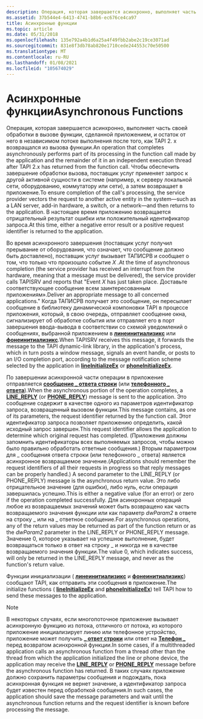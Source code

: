 ```yaml
---
description: Операция, которая завершается асинхронно, выполняет часть своей обработки в вызове функции, сделанной приложением, и остаток от него в независимом потоке выполнения после того, как TAPI 2. x возвращался из вызова функции.
ms.assetid: 37b544e4-6413-4741-b8b6-ec676ce4ca97
title: Асинхронные функции
ms.topic: article
ms.date: 05/31/2018
ms.openlocfilehash: 135e792a4b1d6a25a4f49fbb2abe2c19ce3071ad
ms.sourcegitcommit: 831e8f3db78ab820e1710cede244553c70e50500
ms.translationtype: MT
ms.contentlocale: ru-RU
ms.lasthandoff: 01/08/2021
ms.locfileid: "105674029"
---
```

# <a name="asynchronous-functions"></a><span data-ttu-id="8bfb8-103">Асинхронные функции</span><span class="sxs-lookup"><span data-stu-id="8bfb8-103">Asynchronous Functions</span></span>

<span data-ttu-id="8bfb8-104">Операция, которая завершается асинхронно, выполняет часть своей обработки в вызове функции, сделанной приложением, и остаток от него в независимом потоке выполнения после того, как TAPI 2. x возвращался из вызова функции.</span><span class="sxs-lookup"><span data-stu-id="8bfb8-104">An operation that completes asynchronously performs part of its processing in the function call made by the application and the remainder of it in an independent execution thread after TAPI 2.x has returned from the function call.</span></span> <span data-ttu-id="8bfb8-105">Чтобы обеспечить завершение обработки вызова, поставщик услуг применяет запрос к другой активной сущности в системе (например, к серверу локальной сети, оборудованию, коммутатору или сети), а затем возвращает в приложение.</span><span class="sxs-lookup"><span data-stu-id="8bfb8-105">To ensure completion of the call's processing, the service provider vectors the request to another active entity in the system—such as a LAN server, add-in hardware, a switch, or a network—and then returns to the application.</span></span> <span data-ttu-id="8bfb8-106">В настоящее время приложению возвращается отрицательный результат ошибки или положительный идентификатор запроса.</span><span class="sxs-lookup"><span data-stu-id="8bfb8-106">At this time, either a negative error result or a positive request identifier is returned to the application.</span></span>

<span data-ttu-id="8bfb8-107">Во время асинхронного завершения (поставщик услуг получил прерывание от оборудования, что означает, что сообщение должно быть доставлено), поставщик услуг вызывает ТАПИСРВ и сообщает о том, что только что произошло событие *X* .</span><span class="sxs-lookup"><span data-stu-id="8bfb8-107">At the time of asynchronous completion (the service provider has received an interrupt from the hardware, meaning that a message must be delivered), the service provider calls TAPISRV and reports that "Event *X* has just taken place.</span></span> <span data-ttu-id="8bfb8-108">Доставьте соответствующее сообщение всем заинтересованным приложениям».</span><span class="sxs-lookup"><span data-stu-id="8bfb8-108">Deliver an appropriate message to all concerned applications."</span></span> <span data-ttu-id="8bfb8-109">Когда ТАПИСРВ получает это сообщение, он пересылает сообщение в библиотеку динамической компоновки TAPI в процессе приложения, который, в свою очередь, отправляет сообщение окна, сигнализирует об обработке события или отправляет его в порт завершения ввода-вывода в соответствии со схемой уведомлений о сообщениях, выбранной приложением в [**линеинитиализикс**](/windows/win32/api/tapi/nf-tapi-lineinitializeexa) или [**фонеинитиализикс**](/windows/win32/api/tapi/nf-tapi-phoneinitializeexa).</span><span class="sxs-lookup"><span data-stu-id="8bfb8-109">When TAPISRV receives this message, it forwards the message to the TAPI dynamic-link library, in the application's process, which in turn posts a window message, signals an event handle, or posts to an I/O completion port, according to the message notification scheme selected by the application in [**lineInitializeEx**](/windows/win32/api/tapi/nf-tapi-lineinitializeexa) or [**phoneInitializeEx**](/windows/win32/api/tapi/nf-tapi-phoneinitializeexa).</span></span>

<span data-ttu-id="8bfb8-110">По завершении асинхронной части операции в приложение отправляется [**сообщение \_ ответа строки**](./line-reply.md) (или [**телефонного \_ ответа**](./phone-reply.md)).</span><span class="sxs-lookup"><span data-stu-id="8bfb8-110">When the asynchronous portion of the operation completes, a [**LINE\_REPLY**](./line-reply.md) (or [**PHONE\_REPLY**](./phone-reply.md)) message is sent to the application.</span></span> <span data-ttu-id="8bfb8-111">Это сообщение содержит в качестве одного из параметров идентификатор запроса, возвращенный вызовом функции.</span><span class="sxs-lookup"><span data-stu-id="8bfb8-111">This message contains, as one of its parameters, the request identifier returned by the function call.</span></span> <span data-ttu-id="8bfb8-112">Этот идентификатор запроса позволяет приложению определить, какой исходный запрос завершен.</span><span class="sxs-lookup"><span data-stu-id="8bfb8-112">This request identifier allows the application to determine which original request has completed.</span></span> <span data-ttu-id="8bfb8-113">(Приложения должны запомнить идентификаторы всех выполняемых запросов, чтобы можно было правильно обработать ответные сообщения.) Вторым параметром для \_ сообщения ответа строки (или телефонного \_ ответа) является асинхронное возвращаемое значение.</span><span class="sxs-lookup"><span data-stu-id="8bfb8-113">(Applications should remember the request identifiers of all their requests in progress so that reply messages can be properly handled.) A second parameter to the LINE\_REPLY (or PHONE\_REPLY) message is the asynchronous return value.</span></span> <span data-ttu-id="8bfb8-114">Это либо отрицательное значение (для ошибки), либо нуль, если операция завершилась успешно.</span><span class="sxs-lookup"><span data-stu-id="8bfb8-114">This is either a negative value (for an error) or zero if the operation completed successfully.</span></span> <span data-ttu-id="8bfb8-115">Для асинхронных операций любое из возвращаемых значений может быть возвращено как часть возвращаемого значения функции или как параметр *dwParam2* в ответе на строку \_ или на \_ ответное сообщение.</span><span class="sxs-lookup"><span data-stu-id="8bfb8-115">For asynchronous operations, any of the return values may be returned as part of the function return or as the *dwParam2* parameter in the LINE\_REPLY or PHONE\_REPLY message.</span></span> <span data-ttu-id="8bfb8-116">Значение 0, которое указывает на успешное выполнение, будет возвращаться только в ответ на строку \_ и никогда не в качестве возвращаемого значения функции.</span><span class="sxs-lookup"><span data-stu-id="8bfb8-116">The value 0, which indicates success, will only be returned in the LINE\_REPLY message, and never as the function's return value.</span></span>

<span data-ttu-id="8bfb8-117">Функции инициализации ( [**линеинитиализикс**](/windows/win32/api/tapi/nf-tapi-lineinitializeexa) и [**фонеинитиализикс**](/windows/win32/api/tapi/nf-tapi-phoneinitializeexa)) сообщают TAPI, как отправить эти сообщения в приложение.</span><span class="sxs-lookup"><span data-stu-id="8bfb8-117">The initialize functions ( [**lineInitializeEx**](/windows/win32/api/tapi/nf-tapi-lineinitializeexa) and [**phoneInitializeEx**](/windows/win32/api/tapi/nf-tapi-phoneinitializeexa)) tell TAPI how to send these messages to the application.</span></span>

> [!Note]  
> <span data-ttu-id="8bfb8-118">В некоторых случаях, если многопоточное приложение вызывает асинхронную функцию из потока, отличного от потока, из которого приложение инициализирует линию или телефонное устройство, приложение может получить [**\_ ответ строки**](./line-reply.md) или ответ на [**Телефон \_**](./phone-reply.md) перед возвратом асинхронной функции.</span><span class="sxs-lookup"><span data-stu-id="8bfb8-118">In some cases, if a multithreaded application calls an asynchronous function from a thread other than the thread from which the application initialized the line or phone device, the application may receive the [**LINE\_REPLY**](./line-reply.md) or [**PHONE\_REPLY**](./phone-reply.md) message before the asynchronous function has returned.</span></span> <span data-ttu-id="8bfb8-119">В таких случаях приложение должно сохранить параметры сообщения и подождать, пока асинхронная функция не вернет значение, а идентификатор запроса будет известен перед обработкой сообщения.</span><span class="sxs-lookup"><span data-stu-id="8bfb8-119">In such cases, the application should save the message parameters and wait until the asynchronous function returns and the request identifier is known before processing the message.</span></span>

 

 

 
